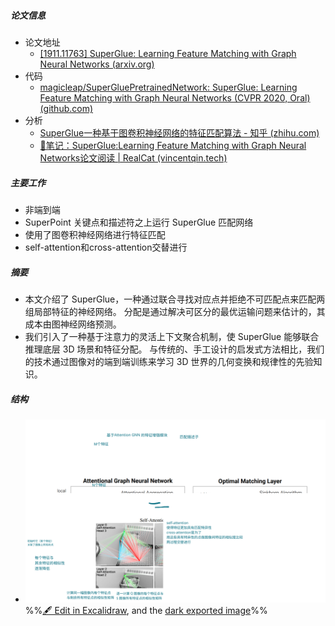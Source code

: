 ##### 论文信息
- 论文地址
	- [[1911.11763] SuperGlue: Learning Feature Matching with Graph Neural Networks (arxiv.org)](https://arxiv.org/abs/1911.11763)
- 代码
	- [magicleap/SuperGluePretrainedNetwork: SuperGlue: Learning Feature Matching with Graph Neural Networks (CVPR 2020, Oral) (github.com)](https://github.com/magicleap/SuperGluePretrainedNetwork)
- 分析
	- [SuperGlue一种基于图卷积神经网络的特征匹配算法 - 知乎 (zhihu.com)](https://zhuanlan.zhihu.com/p/146389956)
	- [📝笔记：SuperGlue:Learning Feature Matching with Graph Neural Networks论文阅读 | RealCat (vincentqin.tech)](https://vincentqin.tech/posts/superglue/)

##### 主要工作
- 非端到端
- SuperPoint 关键点和描述符之上运行 SuperGlue 匹配网络
- 使用了图卷积神经网络进行特征匹配
- self-attention和cross-attention交替进行
##### 摘要
- 本文介绍了 SuperGlue，一种通过联合寻找对应点并拒绝不可匹配点来匹配两组局部特征的神经网络。 分配是通过解决可区分的最优运输问题来估计的，其成本由图神经网络预测。 
- 我们引入了一种基于注意力的灵活上下文聚合机制，使 SuperGlue 能够联合推理底层 3D 场景和特征分配。 与传统的、手工设计的启发式方法相比，我们的技术通过图像对的端到端训练来学习 3D 世界的几何变换和规律性的先验知识。 

##### 结构
- ![](attachments/SuperGlue-Learning%20Feature%20Matching%20with%20Graph%20Neural%20Networks%202023-01-05%2018.34.07.excalidraw.svg)
%%[🖋 Edit in Excalidraw](attachments/SuperGlue-Learning%20Feature%20Matching%20with%20Graph%20Neural%20Networks%202023-01-05%2018.34.07.excalidraw.md), and the [dark exported image](attachments/SuperGlue-Learning%20Feature%20Matching%20with%20Graph%20Neural%20Networks%202023-01-05%2018.34.07.excalidraw.dark.svg)%%

